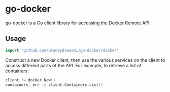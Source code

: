 # go-docker

go-docker is a Go client library for accessing the [Docker Remote API](http://docs.docker.io/en/latest/api/docker_remote_api_v1.6/).

## Usage

```go
import "github.com/bradrydzewski/go-docker/docker"
```

Construct a new Docker client, then use the various services on the client
to access different parts of the API. For example, to retrieve a list of
containers:

```go
client := docker.New()
containers, err := client.Containers.List()
```
